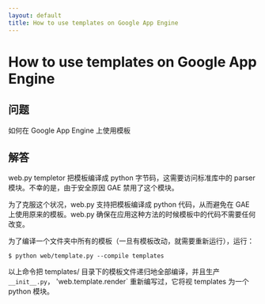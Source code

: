 ```yaml
---
layout: default
title: How to use templates on Google App Engine
---
```


# How to use templates on Google App Engine

## 问题

如何在 Google App Engine 上使用模板

## 解答

web.py templetor 把模板编译成 python 字节码，这需要访问标准库中的 parser 模块。不幸的是，由于安全原因 GAE 禁用了这个模块。

为了克服这个状况，web.py 支持把模板编译成 python 代码，从而避免在 GAE 上使用原来的模板。web.py 确保在应用这种方法的时候模板中的代码不需要任何改变。

为了编译一个文件夹中所有的模板（一旦有模板改动，就需要重新运行），运行：

    $ python web/template.py --compile templates

以上命令把 templates/ 目录下的模板文件递归地全部编译，并且生产 `__init__.py`， 'web.template.render` 重新编写过，它将视 templates 为一个 python 模块。
